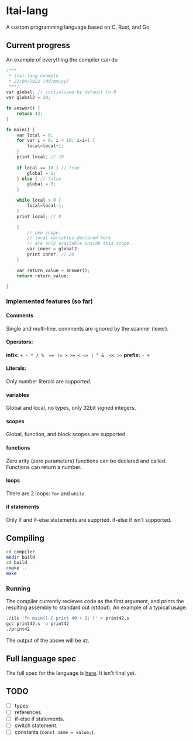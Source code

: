# Itai-lang
A custom programming language based on C, Rust, and Go.

## Current progress
An example of everything the compiler can do
```rust
/***
 * itai-lang example
 * 22/04/2022 (dd/mm/yy)
 ***/
var global; // initialized by default to 0
var global2 = 20;

fn answer() {
	return 42;
}

fn main() {
	var local = 0;
	for var i = 0; i < 10; i=i+1 {
		local=local+1;
	}
	print local; // 10
	
	if local == 10 { // true
		global = 1;
	} else { // false
		global = 0;
	}

	while local > 0 {
		local=local-1;
	}
	print local; // 0

	{
		// new scope.
		// local variables declared here
		// are only available inside this scope.
		var inner = global2;
		print inner; // 20
	}

	var return_value = answer();
	return return_value;

}
```
### Implemented features (so far)
#### Comments
Single and multi-line. comments are ignored by the scanner (lexer).
#### Operators:
**infix:** `+ - * / %  == != > >= < <= | ^ &  << >>`
**prefix:** `- +`
#### Literals:
Only number literals are supported.
#### variables
Global and local, no types, only 32bit signed integers.
#### scopes
Global, function, and block scopes are supported.
#### functions
Zero arity (zero parameters) functions can be declared and called.
Functions can return a number.
#### loops
There are 2 loops: `for` and `while`.
#### if statements
Only if and if-else statements are supprted. if-else if isn't supported.

## Compiling
```bash
cd compiler
mkdir build
cd build
cmake ..
make
````
### Running
The compiler currently recieves code as the first argument, and prints the resulting assembly to standard out (stdout).
An example of a typical usage:
```bash
./ilc 'fn main() { print 40 + 2; }' > print42.s
gcc print42.s -o print42
./print42
````
The output of the above will be `42`.

## Full language spec
The full spec for the language is [here](SPEC.md).
It isn't final yet.

## TODO
- [ ] types.
- [ ] references.
- [ ] if-else if statements.
- [ ] switch statement.
- [ ] constants (`const name = value;`).
